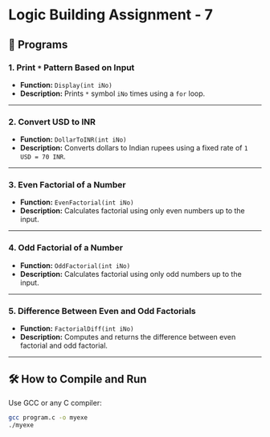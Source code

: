 # Logic Building Assignment - 7

## 📝 Programs

### 1. Print `*` Pattern Based on Input

- **Function:** `Display(int iNo)`
- **Description:** Prints `*` symbol `iNo` times using a `for` loop.

---

### 2. Convert USD to INR

- **Function:** `DollarToINR(int iNo)`
- **Description:** Converts dollars to Indian rupees using a fixed rate of `1 USD = 70 INR`.

---

### 3. Even Factorial of a Number

- **Function:** `EvenFactorial(int iNo)`
- **Description:** Calculates factorial using only even numbers up to the input.

---

### 4. Odd Factorial of a Number

- **Function:** `OddFactorial(int iNo)`
- **Description:** Calculates factorial using only odd numbers up to the input.

---

### 5. Difference Between Even and Odd Factorials

- **Function:** `FactorialDiff(int iNo)`
- **Description:** Computes and returns the difference between even factorial and odd factorial.

---

## 🛠 How to Compile and Run

Use GCC or any C compiler:

```bash
gcc program.c -o myexe
./myexe
```
